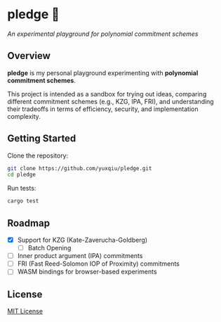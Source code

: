 # **pledge** 📜

*An experimental playground for polynomial commitment schemes*

## Overview

**pledge** is my personal playground experimenting with **polynomial commitment schemes**.

This project is intended as a sandbox for trying out ideas, comparing different commitment schemes (e.g., KZG, IPA, FRI), and understanding their tradeoffs in terms of efficiency, security, and implementation complexity.

## Getting Started

Clone the repository:

```bash
git clone https://github.com/yuxqiu/pledge.git
cd pledge
```

Run tests:

```bash
cargo test
```

## Roadmap

* [x] Support for KZG (Kate-Zaverucha-Goldberg)
    * [ ] Batch Opening
* [ ] Inner product argument (IPA) commitments
* [ ] FRI (Fast Reed-Solomon IOP of Proximity) commitments
* [ ] WASM bindings for browser-based experiments

## License

[MIT License](./LICENSE)